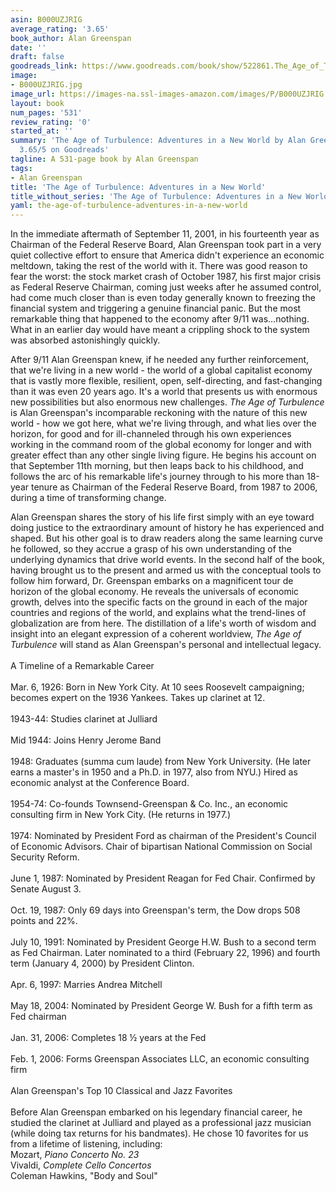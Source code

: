```yaml
---
asin: B000UZJRIG
average_rating: '3.65'
book_author: Alan Greenspan
date: ''
draft: false
goodreads_link: https://www.goodreads.com/book/show/522861.The_Age_of_Turbulence
image:
- B000UZJRIG.jpg
image_url: https://images-na.ssl-images-amazon.com/images/P/B000UZJRIG.01._SCLZZZZZZZ.jpg
layout: book
num_pages: '531'
review_rating: '0'
started_at: ''
summary: 'The Age of Turbulence: Adventures in a New World by Alan Greenspan - rated
  3.65/5 on Goodreads'
tagline: A 531-page book by Alan Greenspan
tags:
- Alan Greenspan
title: 'The Age of Turbulence: Adventures in a New World'
title_without_series: 'The Age of Turbulence: Adventures in a New World'
yaml: the-age-of-turbulence-adventures-in-a-new-world
---
```


In the immediate aftermath of September 11, 2001, in his fourteenth year as Chairman of the Federal Reserve Board, Alan Greenspan took part in a very quiet collective effort to ensure that America didn't experience an economic meltdown, taking the rest of the world with it. There was good reason to fear the worst: the stock market crash of October 1987, his first major crisis as Federal Reserve Chairman, coming just weeks after he assumed control, had come much closer than is even today generally known to freezing the financial system and triggering a genuine financial panic. But the most remarkable thing that happened to the economy after 9/11 was...nothing. What in an earlier day would have meant a crippling shock to the system was absorbed astonishingly quickly. <p> After 9/11 Alan Greenspan knew, if he needed any further reinforcement, that we're living in a new world - the world of a global capitalist economy that is vastly more flexible, resilient, open, self-directing, and fast-changing than it was even 20 years ago. It's a world that presents us with enormous new possibilities but also enormous new challenges. <i>The Age of Turbulence</i> is Alan Greenspan's incomparable reckoning with the nature of this new world - how we got here, what we're living through, and what lies over the horizon, for good and for ill-channeled through his own experiences working in the command room of the global economy for longer and with greater effect than any other single living figure. He begins his account on that September 11th morning, but then leaps back to his childhood, and follows the arc of his remarkable life's journey through to his more than 18-year tenure as Chairman of the Federal Reserve Board, from 1987 to 2006, during a time of transforming change. </p><p> Alan Greenspan shares the story of his life first simply with an eye toward doing justice to the extraordinary amount of history he has experienced and shaped. But his other goal is to draw readers along the same learning curve he followed, so they accrue a grasp of his own understanding of the underlying dynamics that drive world events. In the second half of the book, having brought us to the present and armed us with the conceptual tools to follow him forward, Dr. Greenspan embarks on a magnificent tour de horizon of the global economy. He reveals the universals of economic growth, delves into the specific facts on the ground in each of the major countries and regions of the world, and explains what the trend-lines of globalization are from here. The distillation of a life's worth of wisdom and insight into an elegant expression of a coherent worldview, <i>The Age of Turbulence</i> will stand as Alan Greenspan's personal and intellectual legacy. <br /><br />A Timeline of a Remarkable Career<br /><br />Mar. 6, 1926: Born in New York City. At 10 sees Roosevelt campaigning; becomes expert on the 1936 Yankees. Takes up clarinet at 12.<br /><br />1943-44: Studies clarinet at Julliard<br /><br />Mid 1944: Joins Henry Jerome Band<br /><br />1948: Graduates (summa cum laude) from New York University. (He later earns a master's in 1950 and a Ph.D. in 1977, also from NYU.) Hired as economic analyst at the Conference Board.<br /><br />1954-74: Co-founds Townsend-Greenspan &amp; Co. Inc., an economic consulting firm in New York City. (He returns in 1977.)<br /><br />1974: Nominated by President Ford as chairman of the President's Council of Economic Advisors. Chair of bipartisan National Commission on Social Security Reform.<br /><br />June 1, 1987: Nominated by President Reagan for Fed Chair. Confirmed by Senate August 3.<br /><br />Oct. 19, 1987: Only 69 days into Greenspan's term, the Dow drops 508 points and 22%.<br /><br />July 10, 1991: Nominated by President George H.W. Bush to a second term as Fed Chairman. Later nominated to a third (February 22, 1996) and fourth term (January 4, 2000) by President Clinton.<br /><br />Apr. 6, 1997: Marries Andrea Mitchell<br /><br />May 18, 2004: Nominated by President George W. Bush for a fifth term as Fed chairman<br /><br />Jan. 31, 2006: Completes 18 ½ years at the Fed<br /><br />Feb. 1, 2006: Forms Greenspan Associates LLC, an economic consulting firm<br /><br />Alan Greenspan's Top 10 Classical and Jazz Favorites<br /><br />Before Alan Greenspan embarked on his legendary financial career, he studied the clarinet at Julliard and played as a professional jazz musician (while doing tax returns for his bandmates). He chose 10 favorites for us from a lifetime of listening, including:<br />Mozart, <i>Piano Concerto No. 23</i><br />Vivaldi, <i>Complete Cello Concertos</i><br />Coleman Hawkins, "Body and Soul"</p>
